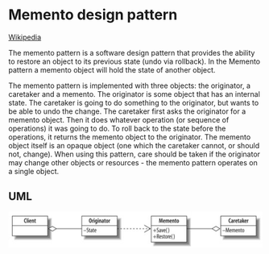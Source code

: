 Memento design pattern
=========================

[Wikipedia](https://en.wikipedia.org/wiki/Memento_pattern)

The memento pattern is a software design pattern that provides the ability to restore an object to its previous state (undo via rollback).
In the Memento pattern a memento object will hold the state of another object.

The memento pattern is implemented with three objects: the originator, a caretaker and a memento. The originator is some object that has an internal state. The caretaker is going to do something to the originator, but wants to be able to undo the change. The caretaker first asks the originator for a memento object. Then it does whatever operation (or sequence of operations) it was going to do. To roll back to the state before the operations, it returns the memento object to the originator. The memento object itself is an opaque object (one which the caretaker cannot, or should not, change). When using this pattern, care should be taken if the originator may change other objects or resources - the memento pattern operates on a single object.

UML
-------------------------

![Alt text](../../uml/memento.jpg)